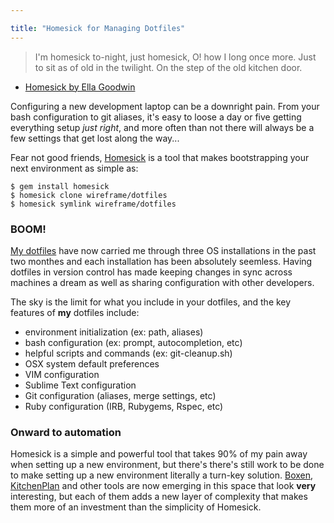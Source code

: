 ```yaml
---

title: "Homesick for Managing Dotfiles"
---
```


> I'm homesick to-night, just homesick,
> O! how I long once more.
> Just to sit as of old in the twilight.
> On the step of the old kitchen door.
- [Homesick by Ella Goodwin](http://skyways.lib.ks.us/poetry/homesick.html)

Configuring a new development laptop can be a downright pain.  From your bash configuration to git aliases, it's easy to loose a day or five getting everything setup *just right*, and more often than not there will always be a few settings that get lost along the way...

Fear not good friends, [Homesick](https://github.com/technicalpickles/homesick) is a tool that makes bootstrapping your next environment as simple as:

```
$ gem install homesick
$ homesick clone wireframe/dotfiles
$ homesick symlink wireframe/dotfiles
```

### BOOM!

[My dotfiles](https://github.com/wireframe/dotfiles) have now carried me through three OS installations in the past two monthes and each installation has been absolutely seemless.  Having dotfiles in version control has made keeping changes in sync across machines a dream as well as sharing configuration with other developers.

The sky is the limit for what you include in your dotfiles, and the key features of **my** dotfiles include:

* environment initialization (ex: path, aliases)
* bash configuration (ex: prompt, autocompletion, etc)
* helpful scripts and commands (ex: git-cleanup.sh)
* OSX system default preferences
* VIM configuration
* Sublime Text configuration
* Git configuration (aliases, merge settings, etc)
* Ruby configuration (IRB, Rubygems, Rspec, etc)

### Onward to automation

Homesick is a simple and powerful tool that takes 90% of my pain away when setting up a new environment, but there's there's still work to be done to make setting up a new environment literally a turn-key solution.  [Boxen](http://boxen.github.com/), [KitchenPlan](http://vanderveer.be/blog/2013/04/14/presenting-kitchenplan/) and other tools are now emerging in this space that look **very** interesting, but each of them adds a new layer of complexity that makes them more of an investment than the simplicity of Homesick.
